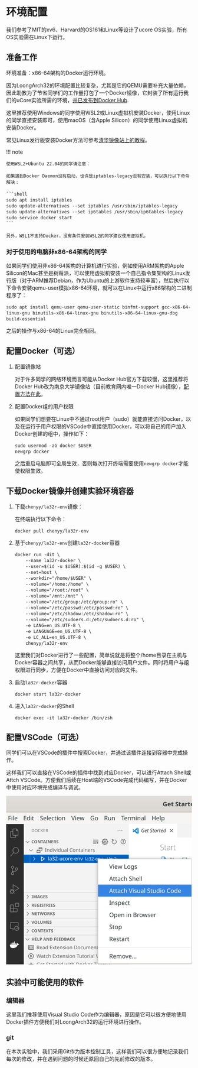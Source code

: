 # 环境配置

我们参考了MIT的xv6、Harvard的OS161和Linux等设计了ucore OS实验，所有OS实验需在Linux下运行。

## 准备工作

环境准备：x86-64架构的Docker运行环境。

因为LoongArch32的环境配置比较复杂，尤其是它的QEMU需要补充大量依赖，因此助教为了节省同学们的工作量打包了一个Docker镜像，它封装了所有运行我们的uCore实验所需的环境，[并已发布到Docker Hub](https://hub.docker.com/r/chenyy/la32r-env).

这里推荐使用Windows的同学使用WSL2或Linux虚拟机安装Docker，使用Linux的同学直接安装即可，使用macOS（含Apple Silicon）的同学使用Linux虚拟机安装Docker。

常见Linux发行版安装Docker方法可参考[清华镜像站上的教程](https://mirrors.tuna.tsinghua.edu.cn/help/docker-ce/)。

!!! note

    使用WSL2+Ubuntu 22.04的同学请注意：

    如果遇到Docker Daemon没有启动，也许是iptables-legacy没有安装，可以执行以下命令解决：

    ```shell
    sudo apt install iptables
    sudo update-alternatives --set iptables /usr/sbin/iptables-legacy
    sudo update-alternatives --set ip6tables /usr/sbin/ip6tables-legacy
    sudo service docker start
    ```
    
    另外，WSL1不支持Docker，没有条件安装WSL2的同学建议使用虚拟机。

### 对于使用的电脑非x86-64架构的同学

如果同学们使用非x86-64架构的计算机进行实验，例如使用ARM架构的Apple Silicon的Mac甚至是树莓派，可以使用虚拟机安装一个自己指令集架构的Linux发行版（对于ARM推荐Debian，作为Ubuntu的上游软件支持较丰富），然后执行以下命令安装qemu-user模拟x86-64环境，就可以在Linux中运行x86架构的二进制程序了：

```shell
sudo apt install qemu-user qemu-user-static binfmt-support gcc-x86-64-linux-gnu binutils-x86-64-linux-gnu binutils-x86-64-linux-gnu-dbg build-essential
```

之后的操作与x86-64的Linux完全相同。

## 配置Docker（可选）

1. 配置镜像站

    对于许多同学的网络环境而言可能从Docker Hub官方下载较慢，这里推荐将Docker Hub改为南京大学镜像站（目前教育网内唯一Docker Hub镜像），[配置方法在此](https://mirror.nju.edu.cn/help/docker-hub)。

2. 配置Docker组的用户权限

    如果同学们想要在Linux中不通过root用户（sudo）就能直接访问Docker，以及在运行于用户权限的VSCode中直接使用Docker，可以将自己的用户加入Docker创建的组中，操作如下：

    ```shell
    sudo usermod -aG docker $USER
    newgrp docker
    ```

    之后重启电脑即可全局生效，否则每次打开终端需要使用`newgrp docker`才能使权限生效。

## 下载Docker镜像并创建实验环境容器

1. 下载`chenyy/la32r-env`镜像：

    在终端执行以下命令：

    ```shell
    docker pull chenyy/la32r-env
    ```

2. 基于`chenyy/la32r-env`创建`la32r-docker`容器

    ```shell
    docker run -dit \
        --name la32r-docker \
        --user=$(id -u $USER):$(id -g $USER) \
        --net=host \
        --workdir="/home/$USER" \
        --volume="/home:/home" \
        --volume="/root:/root" \
        --volume="/mnt:/mnt" \
        --volume="/etc/group:/etc/group:ro" \
        --volume="/etc/passwd:/etc/passwd:ro" \
        --volume="/etc/shadow:/etc/shadow:ro" \
        --volume="/etc/sudoers.d:/etc/sudoers.d:ro" \
        -e LANG=en_US.UTF-8 \
        -e LANGUAGE=en_US.UTF-8 \
        -e LC_ALL=en_US.UTF-8 \
        chenyy/la32r-env
    ```

    这里我们对Docker进行了一些配置，简单说就是将整个/home目录在主机与Docker容器之间共享，从而Docker能够直接访问用户文件。同时将用户与组权限进行同步，方便在Docker中直接访问对应的文件。

3. 启动`la32r-docker`容器

    ```shell
    docker start la32r-docker
    ```

4. 进入`la32r-docker`的Shell

    ```shell
    docker exec -it la32r-docker /bin/zsh
    ```

## 配置VSCode（可选）

同学们可以在VSCode的插件中搜索Docker，并通过该插件连接到容器中完成操作。

这样我们可以直接在VSCode的插件中找到对应Docker，可以进行Attach Shell或Attch VSCode。方便我们后续在Host端的VSCode完成代码编写，并在Docker中使用对应环境完成编译与调试。

![../lab0_figs/image003.png](../lab0_figs/image003.png)


## 实验中可能使用的软件

### 编辑器

这里我们推荐使用Visual Studio Code作为编辑器，原因是它可以很方便地使用Docker插件方便我们对LoongArch32的运行环境进行操作。

### git

在本次实验中，我们采用Git作为版本控制工具，这样我们可以很方便地记录我们每次的修改，并在遇到问题的时候还原回自己的先前修改的版本。